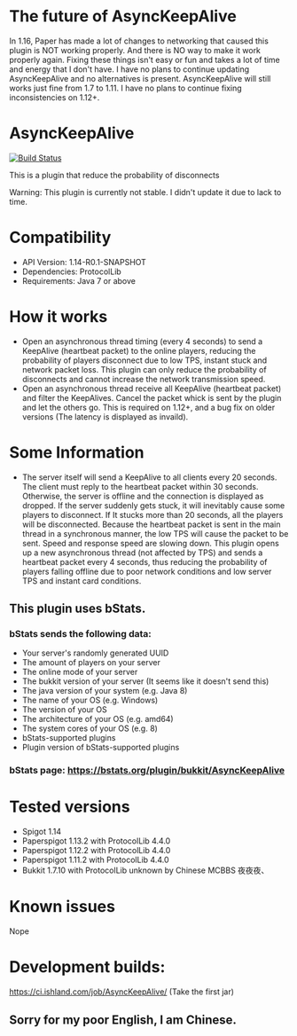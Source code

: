 # The future of AsyncKeepAlive
In 1.16, Paper has made a lot of changes to networking that caused this plugin is NOT working properly. And there is NO way to make it work properly again. Fixing these things isn't easy or fun and takes a lot of time and energy that I don't have. 
I have no plans to continue updating AsyncKeepAlive and no alternatives is present. 
AsyncKeepAlive will still works just fine from 1.7 to 1.11. I have no plans to continue fixing inconsistencies on 1.12+. 

# AsyncKeepAlive
[![Build Status](https://ci.ishland.com/job/AsyncKeepAlive/badge/icon)](https://ci.ishland.com/job/AsyncKeepAlive/)

This is a plugin that reduce the probability of disconnects

Warning: This plugin is currently not stable. I didn't update it due to lack to time.

# Compatibility
- API Version: 1.14-R0.1-SNAPSHOT
- Dependencies: ProtocolLib
- Requirements: Java 7 or above

# How it works
- Open an asynchronous thread timing (every 4 seconds) to send a KeepAlive (heartbeat packet) to the online players, reducing the probability of players disconnect due to low TPS, instant stuck and network packet loss. This plugin can only reduce the probability of disconnects and cannot increase the network transmission speed.
- Open an asynchronous thread receive all KeepAlive (heartbeat packet) and filter the KeepAlives. Cancel the packet whick is sent by the plugin and let the others go. This is required on 1.12+, and a bug fix on older versions (The latency is displayed as invaild).

# Some Information
- The server itself will send a KeepAlive to all clients every 20 seconds. The client must reply to the heartbeat packet within 30 seconds. Otherwise, the server is offline and the connection is displayed as dropped. If the server suddenly gets stuck, it will inevitably cause some players to disconnect. If It stucks more than 20 seconds, all the players will be disconnected. Because the heartbeat packet is sent in the main thread in a synchronous manner, the low TPS will cause the packet to be sent. Speed and response speed are slowing down. This plugin opens up a new asynchronous thread (not affected by TPS) and sends a heartbeat packet every 4 seconds, thus reducing the probability of players falling offline due to poor network conditions and low server TPS and instant card conditions.

## This plugin uses bStats.
### bStats sends the following data:
- Your server's randomly generated UUID
- The amount of players on your server
- The online mode of your server
- The bukkit version of your server (It seems like it doesn't send this)
- The java version of your system (e.g. Java 8)
- The name of your OS (e.g. Windows)
- The version of your OS
- The architecture of your OS (e.g. amd64)
- The system cores of your OS (e.g. 8)
- bStats-supported plugins
- Plugin version of bStats-supported plugins

### bStats page: https://bstats.org/plugin/bukkit/AsyncKeepAlive

# Tested versions
- Spigot 1.14
- Paperspigot 1.13.2 with ProtocolLib 4.4.0
- Paperspigot 1.12.2 with ProtocolLib 4.4.0
- Paperspigot 1.11.2 with ProtocolLib 4.4.0
- Bukkit 1.7.10 with ProtocolLib unknown by Chinese MCBBS 夜夜夜、

# Known issues
Nope

# Development builds:
https://ci.ishland.com/job/AsyncKeepAlive/ (Take the first jar)

## Sorry for my poor English, I am Chinese.
